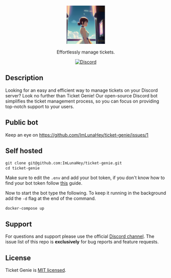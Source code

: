 <p align="center">
  <a href="https://github.com/ImLunaHey/ticket-genie" target="blank"><img src="./.github/assets/images/logo.png" width="120" alt="Ticket Genie Logo" /></a>
</p>

  <p align="center">Effortlessly manage tickets.</p>
  <p align="center">
    <a href="https://discord.gg/PppGKn2Kfy" target="_blank"><img src="https://img.shields.io/badge/discord-online-brightgreen.svg" alt="Discord"/></a>
  </p>

## **Description**

Looking for an easy and efficient way to manage tickets on your Discord server? Look no further than Ticket Genie! Our open-source Discord bot simplifies the ticket management process, so you can focus on providing top-notch support to your users.

## Public bot
Keep an eye on https://github.com/ImLunaHey/ticket-genie/issues/1

## Self hosted
```shell
git clone git@github.com:ImLunaHey/ticket-genie.git
cd ticket-genie
```

Make sure to edit the `.env` and add your bot token, if you don't know how to find your bot token follow [this](https://docs.discordbotstudio.org/setting-up-dbs/finding-your-bot-token) guide.

Now to start the bot type the following. To keep it running in the background add the `-d` flag at the end of the command.
```shell
docker-compose up
```

## **Support**

For questions and support please use the official [Discord channel](https://discord.gg/PppGKn2Kfy). The issue list of this repo is **exclusively** for bug reports and feature requests.

## **License**

Ticket Genie is [MIT licensed](./LICENSE.md).